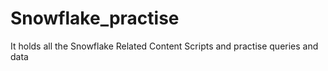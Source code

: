 # Snowflake_practise
It holds all the Snowflake Related Content Scripts and practise queries and data
